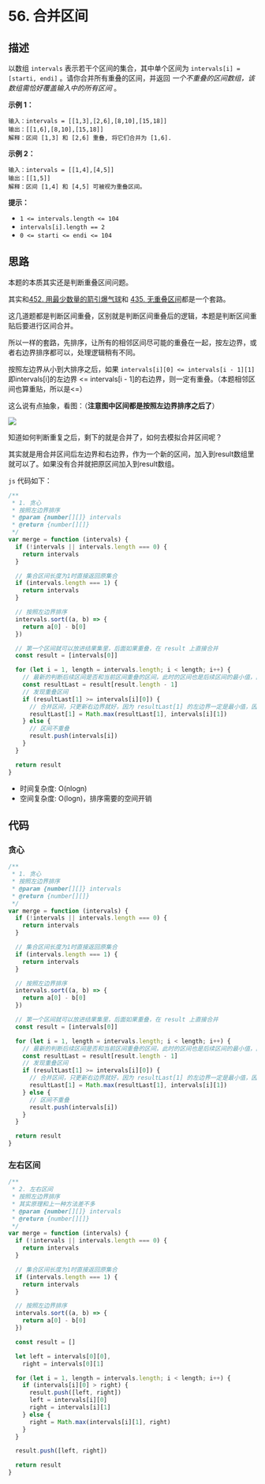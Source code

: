 # 56. 合并区间

## 描述

以数组 `intervals` 表示若干个区间的集合，其中单个区间为 `intervals[i] = [starti, endi]` 。请你合并所有重叠的区间，并返回 *一个不重叠的区间数组，该数组需恰好覆盖输入中的所有区间* 。

 

**示例 1：**

```
输入：intervals = [[1,3],[2,6],[8,10],[15,18]]
输出：[[1,6],[8,10],[15,18]]
解释：区间 [1,3] 和 [2,6] 重叠, 将它们合并为 [1,6].
```

**示例 2：**

```
输入：intervals = [[1,4],[4,5]]
输出：[[1,5]]
解释：区间 [1,4] 和 [4,5] 可被视为重叠区间。
```

 

**提示：**

- `1 <= intervals.length <= 104`
- `intervals[i].length == 2`
- `0 <= starti <= endi <= 104`

## 思路

本题的本质其实还是判断重叠区间问题。

其实和[452. 用最少数量的箭引爆气球](https://programmercarl.com/0452.用最少数量的箭引爆气球.html)和 [435. 无重叠区间](https://programmercarl.com/0435.无重叠区间.html)都是一个套路。

这几道题都是判断区间重叠，区别就是判断区间重叠后的逻辑，本题是判断区间重贴后要进行区间合并。

所以一样的套路，先排序，让所有的相邻区间尽可能的重叠在一起，按左边界，或者右边界排序都可以，处理逻辑稍有不同。

按照左边界从小到大排序之后，如果 `intervals[i][0] <= intervals[i - 1][1]` 即intervals[i]的左边界 <= intervals[i - 1]的右边界，则一定有重叠。（本题相邻区间也算重贴，所以是<=）

这么说有点抽象，看图：（**注意图中区间都是按照左边界排序之后了**）

![](https://qiniucloud.qishilong.space/images/202411282325606.svg)

知道如何判断重复之后，剩下的就是合并了，如何去模拟合并区间呢？

其实就是用合并区间后左边界和右边界，作为一个新的区间，加入到result数组里就可以了。如果没有合并就把原区间加入到result数组。

`js` 代码如下：

```javascript
/**
 * 1. 贪心
 * 按照左边界排序
 * @param {number[][]} intervals
 * @return {number[][]}
 */
var merge = function (intervals) {
  if (!intervals || intervals.length === 0) {
    return intervals
  }

  // 集合区间长度为1时直接返回原集合
  if (intervals.length === 1) {
    return intervals
  }

  // 按照左边界排序
  intervals.sort((a, b) => {
    return a[0] - b[0]
  })

  // 第一个区间就可以放进结果集里，后面如果重叠，在 result 上直接合并
  const result = [intervals[0]]

  for (let i = 1, length = intervals.length; i < length; i++) {
    // 最新的判断后续区间是否和当前区间重叠的区间，此时的区间也是后续区间的最小值，因为是按照左边界排序的
    const resultLast = result[result.length - 1]
    // 发现重叠区间
    if (resultLast[1] >= intervals[i][0]) {
      // 合并区间，只更新右边界就好，因为 resultLast[1] 的左边界一定是最小值，因为是按照左边界排序的
      resultLast[1] = Math.max(resultLast[1], intervals[i][1])
    } else {
      // 区间不重叠
      result.push(intervals[i])
    }
  }

  return result
}
```

- 时间复杂度: O(nlogn)
- 空间复杂度: O(logn)，排序需要的空间开销

## 代码

### 贪心

```javascript
/**
 * 1. 贪心
 * 按照左边界排序
 * @param {number[][]} intervals
 * @return {number[][]}
 */
var merge = function (intervals) {
  if (!intervals || intervals.length === 0) {
    return intervals
  }

  // 集合区间长度为1时直接返回原集合
  if (intervals.length === 1) {
    return intervals
  }

  // 按照左边界排序
  intervals.sort((a, b) => {
    return a[0] - b[0]
  })

  // 第一个区间就可以放进结果集里，后面如果重叠，在 result 上直接合并
  const result = [intervals[0]]

  for (let i = 1, length = intervals.length; i < length; i++) {
    // 最新的判断后续区间是否和当前区间重叠的区间，此时的区间也是后续区间的最小值，因为是按照左边界排序的
    const resultLast = result[result.length - 1]
    // 发现重叠区间
    if (resultLast[1] >= intervals[i][0]) {
      // 合并区间，只更新右边界就好，因为 resultLast[1] 的左边界一定是最小值，因为是按照左边界排序的
      resultLast[1] = Math.max(resultLast[1], intervals[i][1])
    } else {
      // 区间不重叠
      result.push(intervals[i])
    }
  }

  return result
}
```

### 左右区间

```javascript
/**
 * 2. 左右区间
 * 按照左边界排序
 * 其实原理和上一种方法差不多
 * @param {number[][]} intervals
 * @return {number[][]}
 */
var merge = function (intervals) {
  if (!intervals || intervals.length === 0) {
    return intervals
  }

  // 集合区间长度为1时直接返回原集合
  if (intervals.length === 1) {
    return intervals
  }

  // 按照左边界排序
  intervals.sort((a, b) => {
    return a[0] - b[0]
  })

  const result = []

  let left = intervals[0][0],
    right = intervals[0][1]

  for (let i = 1, length = intervals.length; i < length; i++) {
    if (intervals[i][0] > right) {
      result.push([left, right])
      left = intervals[i][0]
      right = intervals[i][1]
    } else {
      right = Math.max(intervals[i][1], right)
    }
  }

  result.push([left, right])

  return result
}
```



